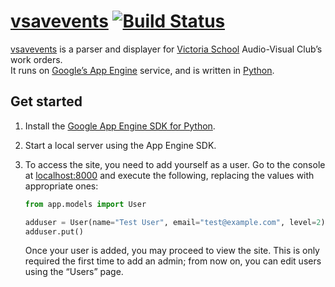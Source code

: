# [vsavevents](https://vsavevents.appspot.com/) [![Build Status](https://travis-ci.org/bnjmnt4n/vsavevents.svg?branch=master)](https://travis-ci.org/bnjmnt4n/vsavevents)

[vsavevents](https://vsavevents.appspot.com/) is a parser and displayer for [Victoria School](http://vs.moe.edu.sg/) Audio-Visual Club’s work orders.  
It runs on [Google’s App Engine](https://cloud.google.com/appengine) service, and is written in [Python](https://www.python.org/).

## Get started

1. Install the [Google App Engine SDK for Python](https://cloud.google.com/appengine/downloads#Google_App_Engine_SDK_for_Python).
2. Start a local server using the App Engine SDK.
3. To access the site, you need to add yourself as a user. Go to the console at [localhost:8000](http://localhost:8000/console) and execute the following, replacing the values with appropriate ones:

    ```python
    from app.models import User

    adduser = User(name="Test User", email="test@example.com", level=2)
    adduser.put()
    ```
 
    Once your user is added, you may proceed to view the site. This is only required the first time to add an admin; from now on, you can edit users using the “Users” page.
